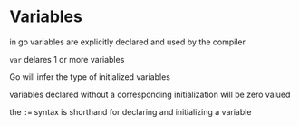 # Variables
in go variables are explicitly declared and used by the compiler

`var` delares 1 or more variables

Go will infer the type of initialized variables

variables declared without a corresponding initialization will be zero valued

the `:=` syntax is shorthand for declaring and initializing a variable